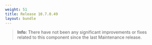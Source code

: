 ```yaml
---
weight: 51
title: Release 10.7.0.49
layout: bundle
---
```


>**Info:** There have not been any significant improvements or fixes related to this component since the last Maintenance release.

